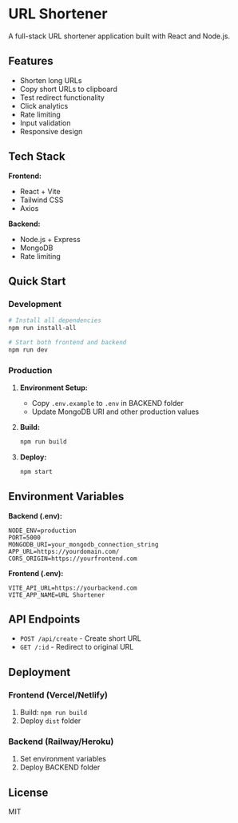 # URL Shortener

A full-stack URL shortener application built with React and Node.js.

## Features

- Shorten long URLs
- Copy short URLs to clipboard
- Test redirect functionality
- Click analytics
- Rate limiting
- Input validation
- Responsive design

## Tech Stack

**Frontend:**
- React + Vite
- Tailwind CSS
- Axios

**Backend:**
- Node.js + Express
- MongoDB
- Rate limiting

## Quick Start

### Development
```bash
# Install all dependencies
npm run install-all

# Start both frontend and backend
npm run dev
```

### Production

1. **Environment Setup:**
   - Copy `.env.example` to `.env` in BACKEND folder
   - Update MongoDB URI and other production values

2. **Build:**
   ```bash
   npm run build
   ```

3. **Deploy:**
   ```bash
   npm start
   ```

## Environment Variables

**Backend (.env):**
```
NODE_ENV=production
PORT=5000
MONGODB_URI=your_mongodb_connection_string
APP_URL=https://yourdomain.com/
CORS_ORIGIN=https://yourfrontend.com
```

**Frontend (.env):**
```
VITE_API_URL=https://yourbackend.com
VITE_APP_NAME=URL Shortener
```

## API Endpoints

- `POST /api/create` - Create short URL
- `GET /:id` - Redirect to original URL

## Deployment

### Frontend (Vercel/Netlify)
1. Build: `npm run build`
2. Deploy `dist` folder

### Backend (Railway/Heroku)
1. Set environment variables
2. Deploy BACKEND folder

## License

MIT
